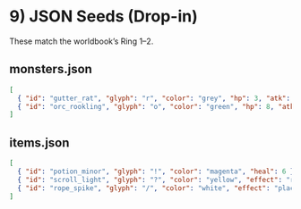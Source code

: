 # 9) JSON Seeds (Drop-in)

These match the worldbook’s Ring 1–2.

## monsters.json

```json
[
  { "id": "gutter_rat", "glyph": "r", "color": "grey", "hp": 3, "atk": [1,3], "def": 0, "speed": 100 },
  { "id": "orc_rookling", "glyph": "o", "color": "green", "hp": 8, "atk": [1,6], "def": 1, "speed": 100 }
]
```

## items.json

```json
[
  { "id": "potion_minor", "glyph": "!", "color": "magenta", "heal": 6 },
  { "id": "scroll_light", "glyph": "?", "color": "yellow", "effect": "reveal_fov_once" },
  { "id": "rope_spike", "glyph": "/", "color": "white", "effect": "place_ladder_once" }
]
```
